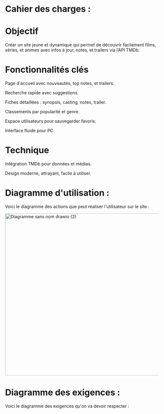 # Cahier des charges : #
# Objectif

Créer un site jeune et dynamique qui permet de découvrir facilement films, séries, et animes avec infos à jour, notes, et trailers via l’API TMDb.

# Fonctionnalités clés

Page d'accueil avec nouveautés, top notes, et trailers.

Recherche rapide avec suggestions.

Fiches détaillées : synopsis, casting, notes, trailer.

Classements par popularité et genre.

Espace utilisateurs pour sauvegarder favoris.

Interface fluide pour PC.

# Technique

Intégration TMDb pour données et médias.

Design moderne, attrayant, facile à utiliser.

# Diagramme d'utilisation : #

Voici le diagramme des actions que peut réaliser l'utilisateur sur le site :


<img width="781" height="531" alt="Diagramme sans nom drawio (2)" src="https://github.com/user-attachments/assets/4caf7117-341c-48bd-be46-81e8bf882140" />

# Diagramme des exigences : #

Voici le diagramme des exigences qu'on va devoir respecter :
